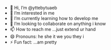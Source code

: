 - 👋 Hi, I’m @yttebytuaeb
- 👀 I’m interested in me
- 🌱 I’m currently learning how to develop me
- 💞️ I’m looking to collaborate on anything i know
- 📫 How to reach me ...just extend ur hand
- 😄 Pronouns: he she it we you they i
- ⚡ Fun fact: ...am pretty

<!---
yttebytuaeb/yttebytuaeb is a ✨ special ✨ repository because its `README.md` (this file) appears on your GitHub profile.
You can click the Preview link to take a look at your changes.
--->
